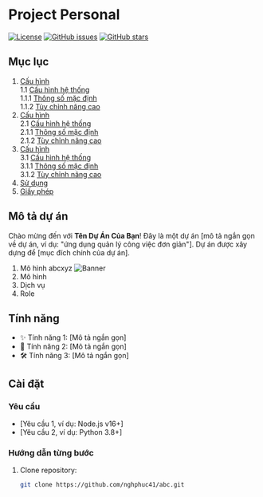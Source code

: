 # Project Personal
[![License](https://img.shields.io/badge/License-MIT-blue.svg)](https://opensource.org/licenses/MIT)
[![GitHub issues](https://img.shields.io/github/issues/nghphuc41/abc)](https://github.com/nghphuc41/abc/issues)
[![GitHub stars](https://img.shields.io/github/stars/nghphuc41/abc)](https://github.com/nghphuc41/abc/stargazers)

## Mục lục

1. [Cấu hình](#cấu-hình)  
   1.1 [Cấu hình hệ thống](#cấu-hình-hệ-thống)  
   1.1.1 [Thông số mặc định](#thông-số-mặc-định)  
   1.1.2 [Tùy chỉnh nâng cao](#tùy-chỉnh-nâng-cao)
2. [Cấu hình](#cấu-hình)  
   2.1 [Cấu hình hệ thống](#cấu-hình-hệ-thống)  
   2.1.1 [Thông số mặc định](#thông-số-mặc-định)  
   2.1.2 [Tùy chỉnh nâng cao](#tùy-chỉnh-nâng-cao)  
3. [Cấu hình](#cấu-hình)  
   3.1 [Cấu hình hệ thống](#cấu-hình-hệ-thống)  
   3.1.1 [Thông số mặc định](#thông-số-mặc-định)  
   3.1.2 [Tùy chỉnh nâng cao](#tùy-chỉnh-nâng-cao)  
4. [Sử dụng](#sử-dụng)  
5. [Giấy phép](#giấy-phép)

## Mô tả dự án

Chào mừng đến với **Tên Dự Án Của Bạn**! Đây là một dự án [mô tả ngắn gọn về dự án, ví dụ: "ứng dụng quản lý công việc đơn giản"]. Dự án được xây dựng để [mục đích chính của dự án].
1. Mô hình
abcxyz
![Banner](https://raw.githubusercontent.com/nghphuc41/abc/main/image/image1.png)
2. Mô hình
4. Dịch vụ
6. Role

## Tính năng

- ✨ Tính năng 1: [Mô tả ngắn gọn]
- 🚀 Tính năng 2: [Mô tả ngắn gọn]
- 🛠️ Tính năng 3: [Mô tả ngắn gọn]

## Cài đặt

### Yêu cầu
- [Yêu cầu 1, ví dụ: Node.js v16+]
- [Yêu cầu 2, ví dụ: Python 3.8+]

### Hướng dẫn từng bước
1. Clone repository:
   ```bash
   git clone https://github.com/nghphuc41/abc.git
